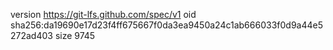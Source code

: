 version https://git-lfs.github.com/spec/v1
oid sha256:da19690e17d23f4ff675667f0da3ea9450a24c1ab666033f0d9a44e5272ad403
size 9745
